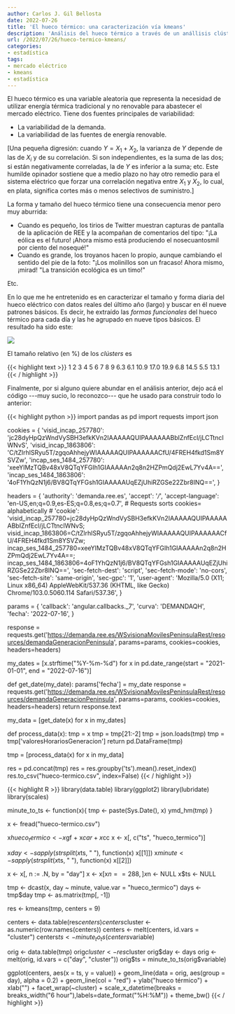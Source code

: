 ```yaml
---
author: Carlos J. Gil Bellosta
date: 2022-07-26
title: 'El hueco térmico: una caracterización vía kmeans'
description: 'Análisis del hueco térmico a través de un anállisis clúster'
url: /2022/07/26/hueco-termico-kmeans/
categories:
- estadística
tags:
- mercado eléctrico
- kmeans
- estadística
---
```


El hueco térmico es una variable aleatoria que representa la necesidad de utilizar energía térmica tradicional y no renovable para abastecer el mercado eléctrico. Tiene dos fuentes principales de variabilidad:

- La variabilidad de la demanda.
- La variabilidad de las fuentes de energía renovable.

[Una pequeña digresión: cuando $Y = X_1 + X_2$, la varianza de $Y$ depende de las de $X_i$ y de su correlación. Si son independientes, es la suma de las dos; si están negativamente correladas, la de $Y$ es inferior a la suma; etc. Este humilde opinador sostiene que a medio plazo no hay otro remedio para el sistema eléctrico que forzar una correlación negativa entre $X_1$ y $X_2$, lo cual, en plata, significa cortes más o menos selectivos de suministro.]

La forma y tamaño del hueco térmico tiene una consecuencia menor pero muy aburrida:

- Cuando es pequeño, los tirios de Twitter muestran capturas de pantalla de la aplicación de REE y la acompañan de comentarios del tipo: "¡La eólica es el futuro! ¡Ahora mismo está produciendo el nosecuantosmil por ciento del nosequé!"
- Cuando es grande, los troyanos hacen lo propio, aunque cambiando el sentido del pie de la foto: "¡Los molinillos son un fracaso! Ahora mismo, ¡mirad! "La transición ecológica es un timo!"

Etc.

En lo que me he entretenido es en caracterizar el tamaño y forma diaria del hueco eléctrico con datos reales del último año (largo) y buscar en él nueve patrones básicos. Es decir, he extraído las _formas funcionales_ del hueco térmico para cada día y las he agrupado en nueve tipos básicos. El resultado ha sido este:

![](/wp-uploads/2022/07/hueco_termico.png)

El tamaño relativo (en %) de los _clústers_ es

{{< highlight text >}}
   1    2    3    4    5    6    7    8    9
 6.3  6.1 10.9 17.0 19.9  6.8 14.5  5.5 13.1
{{< / highlight >}}

Finalmente, por si alguno quiere abundar en el análisis anterior, dejo acá el código ---muy sucio, lo reconozco--- que he usado para construir todo lo anterior:

{{< highlight python >}}
import pandas as pd
import requests
import json

cookies = {
    'visid_incap_257780': 'jc28dyHpQzWndVySBH3efkKVn2IAAAAAQUIPAAAAAABbIZnfEcl/jLCTtncIWNvS',
    'visid_incap_1863806': 'C/tZlrhlSRyu5T/zgqoAhhejyWIAAAAAQUIPAAAAAACfU/4FREH4fkd1Sm8YSVZw',
    'incap_ses_1484_257780': 'xeeYIMzTQBv48xV8QTqYFGIh1GIAAAAAn2q8n2HZPmQdj2EwL7Yv4A==',
    'incap_ses_1484_1863806': '4oF1YhQzN1j6/BV8QTqYFGsh1GIAAAAAUqEZjUhiRZGSe22Zbr8INQ==',
}

headers = {
    'authority': 'demanda.ree.es',
    'accept': '*/*',
    'accept-language': 'en-US,en;q=0.9,es-ES;q=0.8,es;q=0.7',
    # Requests sorts cookies= alphabetically
    # 'cookie': 'visid_incap_257780=jc28dyHpQzWndVySBH3efkKVn2IAAAAAQUIPAAAAAABbIZnfEcl/jLCTtncIWNvS; visid_incap_1863806=C/tZlrhlSRyu5T/zgqoAhhejyWIAAAAAQUIPAAAAAACfU/4FREH4fkd1Sm8YSVZw; incap_ses_1484_257780=xeeYIMzTQBv48xV8QTqYFGIh1GIAAAAAn2q8n2HZPmQdj2EwL7Yv4A==; incap_ses_1484_1863806=4oF1YhQzN1j6/BV8QTqYFGsh1GIAAAAAUqEZjUhiRZGSe22Zbr8INQ==',
    'sec-fetch-dest': 'script',
    'sec-fetch-mode': 'no-cors',
    'sec-fetch-site': 'same-origin',
    'sec-gpc': '1',
    'user-agent': 'Mozilla/5.0 (X11; Linux x86_64) AppleWebKit/537.36 (KHTML, like Gecko) Chrome/103.0.5060.114 Safari/537.36',
}

params = {
    'callback': 'angular.callbacks._7',
    'curva': 'DEMANDAQH',
    'fecha': '2022-07-16',
}

response = requests.get('https://demanda.ree.es/WSvisionaMovilesPeninsulaRest/resources/demandaGeneracionPeninsula', params=params, cookies=cookies, headers=headers)


my_dates = [x.strftime("%Y-%m-%d") for x in pd.date_range(start = "2021-01-01", end = "2022-07-16")]


def get_date(my_date):
    params['fecha'] = my_date
    response = requests.get('https://demanda.ree.es/WSvisionaMovilesPeninsulaRest/resources/demandaGeneracionPeninsula', params=params, cookies=cookies, headers=headers)
    return response.text

my_data = [get_date(x) for x in my_dates]

def process_data(x):
    tmp = x
    tmp = tmp[21:-2]
    tmp = json.loads(tmp)
    tmp = tmp['valoresHorariosGeneracion']
    return pd.DataFrame(tmp)

tmp = [process_data(x) for x in my_data]

res = pd.concat(tmp)
res = res.groupby('ts').mean().reset_index()
res.to_csv("hueco-termico.csv", index=False)
{{< / highlight >}}


{{< highlight R >}}
library(data.table)
library(ggplot2)
library(lubridate)
library(scales)

minute_to_ts <- function(x){
  tmp <- paste(Sys.Date(), x)
  ymd_hm(tmp)
}

x <- fread("hueco-termico.csv")

x$hueco_termico <- x$gf + x$car + x$cc
x <- x[, c("ts", "hueco_termico")]

x$day <- sapply(strsplit(x$ts, " "), function(x) x[[1]])
x$minute <- sapply(strsplit(x$ts, " "), function(x) x[[2]])

x <- x[, n := .N, by = "day"]
x <- x[x$n == 288,]
x$n <- NULL
x$ts <- NULL

tmp <- dcast(x, day ~ minute, value.var = "hueco_termico")
days <- tmp$day
tmp <- as.matrix(tmp[, -1])

res <- kmeans(tmp, centers = 9)

centers <- data.table(res$centers)
centers$cluster <- as.numeric(row.names(centers))
centers <- melt(centers, id.vars = "cluster")
centers$ts <- minute_to_ts(centers$variable)

orig <- data.table(tmp)
orig$cluster <- res$cluster
orig$day <- days
orig <- melt(orig, id.vars = c("day", "cluster"))
orig$ts = minute_to_ts(orig$variable)

ggplot(centers, aes(x = ts, y = value)) +
  geom_line(data = orig, aes(group = day), alpha = 0.2) +
  geom_line(col = "red") +
  ylab("hueco térmico") +
  xlab("") +
  facet_wrap(~cluster) +
  scale_x_datetime(breaks = breaks_width("6 hour"),labels=date_format("%H:%M")) +
  theme_bw()
{{< / highlight >}}

